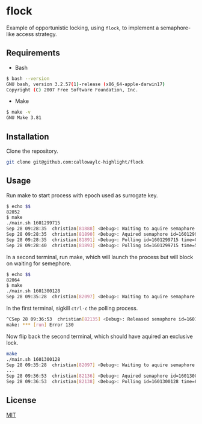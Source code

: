 # flock

Example of opportunistic locking, using `flock`, to implement a semaphore-like access strategy.


## Requirements

- Bash
```sh
$ bash --version
GNU bash, version 3.2.57(1)-release (x86_64-apple-darwin17)
Copyright (C) 2007 Free Software Foundation, Inc.
```

- Make
```sh
$ make -v
GNU Make 3.81
```

## Installation

Clone the repository.
```sh
git clone git@github.com:callowaylc-highlight/flock
```

## Usage

Run make to start process with epoch used as surrogate key.
```sh
$ echo $$
82052
$ make
./main.sh 1601299715
Sep 28 09:28:35  christian[81888] <Debug>: Waiting to aquire semaphore id=1601299715
Sep 28 09:28:35  christian[81890] <Debug>: Aquired semaphore id=1601299715 wait=0
Sep 28 09:28:35  christian[81891] <Debug>: Polling id=1601299715 time=0
Sep 28 09:28:40  christian[81893] <Debug>: Polling id=1601299715 time=5
```

In a second terminal, run make, which will launch the process but will block on waiting for semephore.
```sh
$ echo $$
82064
$ make
./main.sh 1601300128
Sep 28 09:35:28  christian[82097] <Debug>: Waiting to aquire semaphore id=1601300128
```

In the first terminal, sigkill `ctrl-c` the polling process.
```sh
^CSep 28 09:36:53  christian[82135] <Debug>: Released semaphore id=1601299715
make: *** [run] Error 130
```

Now flip back the second terminal, which should have aquired an exclusive lock.
```sh
make
./main.sh 1601300128
Sep 28 09:35:28  christian[82097] <Debug>: Waiting to aquire semaphore id=1601300128
...
Sep 28 09:36:53  christian[82136] <Debug>: Aquired semaphore id=1601300128 wait=85
Sep 28 09:36:53  christian[82138] <Debug>: Polling id=1601300128 time=85
```

## License

[MIT](https://choosealicense.com/licenses/mit/)

